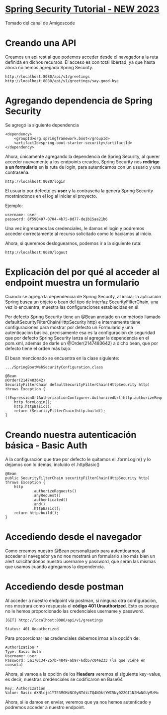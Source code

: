 # [Spring Security Tutorial - NEW 2023](https://www.youtube.com/watch?v=b9O9NI-RJ3o&lc=UgxtDd0vRqwrUqrS5oJ4AaABAg.9j6tAENyxKl9jfAPcgkOKE)
Tomado del canal de Amigoscode

# Creando una API
Creamos un api rest al que podemos acceder desde el navegador
a la ruta definida en dichos recursos. El acceso es con total 
libertad, ya que hasta ahora no hemos agregado Spring Security.
```
http://localhost:8080/api/v1/greetings
http://localhost:8080/api/v1/greetings/say-good-bye
```

# Agregando dependencia de Spring Security
Se agregó la siguiente dependencia
```
<dependency>
    <groupId>org.springframework.boot</groupId>
    <artifactId>spring-boot-starter-security</artifactId>
</dependency>
```
Ahora, únicamente agregando la dependencia de Spring Security, al 
querer acceder nuevamente a los endpoints creados, Spring Security 
nos **redirige a un formulario** en la ruta de login, para autenticarnos
con un usuario y una contraseña.

```
http://localhost:8080/login
```

El usuario por defecto es **user** y la contraseña la genera Spring Security
mostrándonos en el log al iniciar el proyecto.

Ejemplo:
```
username: user
password: 8f590407-0704-4b75-8d77-de1b15aa21b6
```
Una vez ingresamos las credenciales, le damos el login y podremos
acceder correctamente al recurso solicitado como lo hacíamos al inicio.

Ahora, si queremos desloguearnos, podemos ir a la siguiente ruta:
```
http://localhost:8080/logout
```

# Explicación del por qué al acceder al endpoint muestra un formulario
Cuando se agrega la dependencia de Spring Security, al iniciar la aplicación
Spring busca un objeto o bean del tipo de interfaz SecurityFilterChain, una vez 
lo encuentra, muestra las configuraciones establecidas en él. 

Por defecto Spring Security tiene un @Bean anotado en un método 
llamado defaultSecurityFilterChain(HttpSecurity http) e internamente tiene 
configuraciones para mostrar por defecto un Formulario y una autenticación básica, 
precisamente esa es la configuración de seguridad que por defecto 
Spring Security lanza al agregar la dependencia en el pom.xml, además de 
darle un @Order(2147483642) a dicho bean, que por defecto tiene el orden más bajo.

El bean mencionado se encuentra en la clase siguiente:
```
.../SpringBootWebSecurityConfiguration.class

@Bean
@Order(2147483642)
SecurityFilterChain defaultSecurityFilterChain(HttpSecurity http) throws Exception {
    ((ExpressionUrlAuthorizationConfigurer.AuthorizedUrl)http.authorizeRequests().anyRequest()).authenticated();
    http.formLogin();
    http.httpBasic();
    return (SecurityFilterChain)http.build();
}
```
# Creando nuestra autenticación básica - Basic Auth
A la configuración que trae por defecto le quitamos el .formLogin() y 
lo dejamos con lo demás, incluido el .httpBasic()
```
@Bean
public SecurityFilterChain securityFilterChain(HttpSecurity http) throws Exception {
    http
            .authorizeRequests()
            .anyRequest()
            .authenticated()
            .and()
            .httpBasic();
    return http.build();
}
```
# Accediendo desde el navegador 
Como creamos nuestro @Bean personalizado para autenticarnos, al 
acceder al navegador ya no nos mostrará un formulario sino más bien 
un alert solicitándonos nuestro username y password, que serán las
mismas que usamos cuando agregamos la dependencia.

# Accediendo desde postman
Al acceder a nuestro endpoint vía postman, si ninguna otra configuración, 
nos mostrará como respuesta el **código 401 Unauthorized**. Esto es porque
no le hemos proporcionado las credenciales username y password.
```
[GET] http://localhost:8080/api/v1/greetings

Status: 401 Unauthorized
```
Para proporcionar las credenciales debemos irnos a la opción de:
```
Authorization *
Type: Basic Auth
Username: user
Password: 5a170c34-257b-4849-ab97-6db57c04e233 (la que viene en consola)
```
Ahora, si vamos a la opción de los **Headers** veremos el siguiente key=value,
es decir, nuestras credenciales se codificaron en Base64
```
Key: Authorization
Value: Basic dXNlcjo1YTE3MGMzNC0yNTdiLTQ4NDktYWI5Ny02ZGI1N2MwNGUyMzM=
```
Ahora, si le damos en enviar, veremos que ya nos hemos autenticado y 
podremos acceder a nuestro endpoint.
